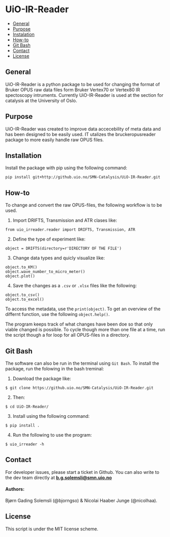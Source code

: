 # UiO-IR-Reader


* [General](#general-info)
* [Purpose](#purpose)
* [Instalation](#installation)
* [How-to](#how-to)
* [Git Bash](#git-bash)
* [Contact](#Contact)
* [License](#License)


## General

UiO-IR-Reader is a python package to be used for 
changing the format of Bruker OPUS raw data files form Bruker Vertex70 or Vertex80 IR spectoscopy intruments.
Currently UiO-IR-Reader is used at the section for catalysis at
the University of Oslo.

## Purpose

UiO-IR-Reader was created to improve data accecebility of meta data and has been designed
to be easily used. IT utalizes the bruckeropusreader package to more easily handle raw OPUS files.

## Installation

Install the package with pip using the following command:
```
pip install git+http://github.uio.no/SMN-Catalysis/UiO-IR-Reader.git
```

## How-to
To change and convert the raw OPUS-files, the following workflow is to be used.


1. Import DRIFTS, Transmission and ATR clases like:
```
from uio_irreader.reader import DRIFTS, Transmission, ATR
```
2. Define the type of experiment like:
```
object = DRIFTS(directory=r'DIRECTORY OF THE FILE')
```
3. Change data types and quicly visualize like:
```
object.to_KM()
object.wave_number_to_micro_meter()
object.plot()
```
4. Save the changes as a `.csv` or `.xlsx` files like the following:
```
object.to_csv()
object.to_excel()
```

To access the metadata, use the `print(object)`. To get an overview of the differnt function, use the following `object.help()`.


The program keeps track of what changes have been doe so that only viable changed is possible. To cycle though more than one file at a time, run the script though a for loop for all OPUS-files in a directory.


## Git Bash
The software can also be run in the terminal using `Git Bash`. To install the package, run the folowing in the bash treminal:
1. Download the package like:
```
$ git clone https://github.uio.no/SMN-Catalysis/UiO-IR-Reader.git
```
2. Then:
```
$ cd UiO-IR-Reader/
```
3. Install using the following command:
```
$ pip install .
```
4. Run the following to use the program: 
```
$ uio_irreader -h
```




## Contact

For developer issues, please start a ticket in Github. You can also write to the dev team directly at  **b.g.solemsli@smn.uio.no**
#### Authors: 
Bjørn Gading Solemsli (@bjorngso) & Nicolai Haaber Junge (@nicolhaa).

## License
This script is under the MIT license scheme. 



